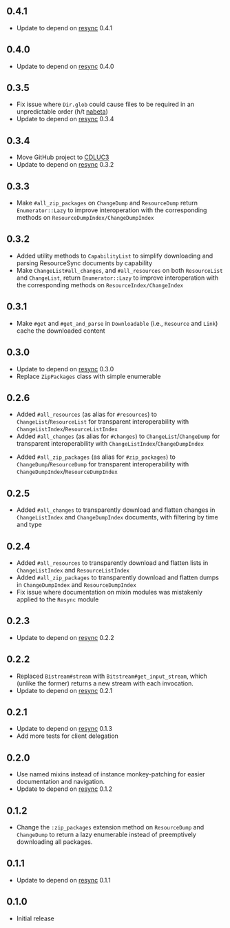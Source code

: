 ## 0.4.1

- Update to depend on [resync](https://github.com/CDLUC3/resync) 0.4.1

## 0.4.0

- Update to depend on [resync](https://github.com/CDLUC3/resync) 0.4.0

## 0.3.5

- Fix issue where `Dir.glob` could cause files to be required in an unpredictable order (h/t [nabeta](https://github.com/CDLUC3/resync/pull/1))
- Update to depend on [resync](https://github.com/CDLUC3/resync) 0.3.4

## 0.3.4

- Move GitHub project to [CDLUC3](https://github.com/CDLUC3/)
- Update to depend on [resync](https://github.com/CDLUC3/resync) 0.3.2

## 0.3.3

- Make `#all_zip_packages` on `ChangeDump` and `ResourceDump` return `Enumerator::Lazy` to improve interoperation with the corresponding methods on `ResourceDumpIndex/ChangeDumpIndex`

## 0.3.2

- Added utility methods to `CapabilityList` to simplify downloading and parsing ResourceSync documents by capability
- Make `ChangeList#all_changes`, and `#all_resources` on both `ResourceList` and `ChangeList`, return `Enumerator::Lazy` to improve interoperation with the corresponding methods on `ResourceIndex/ChangeIndex`

## 0.3.1

- Make `#get` and `#get_and_parse` in `Downloadable` (i.e., `Resource` and `Link`) cache the downloaded content

## 0.3.0

- Update to depend on [resync](https://github.com/CDLUC3/resync) 0.3.0
- Replace `ZipPackages` class with simple enumerable

## 0.2.6

- Added `#all_resources` (as alias for `#resources`) to `ChangeList`/`ResourceList` for transparent interoperability with `ChangeListIndex`/`ResourceListIndex`
- Added `#all_changes` (as alias for `#changes`) to `ChangeList`/`ChangeDump` for transparent interoperability with `ChangeListIndex`/`ChangeDumpIndex`
<!-- TODO: figure out what ChangeDump#all_changes should really do -->
- Added `#all_zip_packages` (as alias for `#zip_packages`) to `ChangeDump`/`ResourceDump` for transparent interoperability with `ChangeDumpIndex`/`ResourceDumpIndex`

## 0.2.5

- Added `#all_changes` to transparently download and flatten changes in `ChangeListIndex` and `ChangeDumpIndex` documents, with filtering by time and type

## 0.2.4

- Added `#all_resources` to transparently download and flatten lists in `ChangeListIndex` and `ResourceListIndex`
- Added `#all_zip_packages` to transparently download and flatten dumps in `ChangeDumpIndex` and `ResourceDumpIndex`
- Fix issue where documentation on mixin modules was mistakenly applied to the `Resync` module

## 0.2.3

- Update to depend on [resync](https://github.com/CDLUC3/resync) 0.2.2

## 0.2.2

- Replaced `Bistream#stream` with `Bitstream#get_input_stream`, which (unlike the former) returns a new stream with each invocation.
- Update to depend on [resync](https://github.com/CDLUC3/resync) 0.2.1

## 0.2.1

- Update to depend on [resync](https://github.com/CDLUC3/resync) 0.1.3
- Add more tests for client delegation

## 0.2.0

- Use named mixins instead of instance monkey-patching for easier documentation and navigation.
- Update to depend on [resync](https://github.com/CDLUC3/resync) 0.1.2

## 0.1.2

- Change the `:zip_packages` extension method on `ResourceDump` and `ChangeDump` to return a lazy enumerable instead of preemptively downloading all packages. 

## 0.1.1

- Update to depend on [resync](https://github.com/CDLUC3/resync) 0.1.1

## 0.1.0

- Initial release
